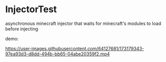 # InjectorTest
asynchronous minecraft injector that waits for minecraft's modules to load before injecting

demo:

https://user-images.githubusercontent.com/64127681/173179343-97ea93d3-d8dd-494b-bb65-04abe20359f2.mp4

